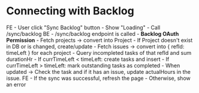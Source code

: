 # Connecting with Backlog

FE  - User click "Sync Backlog" button
    - Show "Loading"
    - Call /sync/backlog
BE  - /sync/backlog endpoint is called
    - **Backlog OAuth Permission**
    - Fetch projects -> convert into Project
    - If Project doesn't exist in DB or is changed, create/update
    - Fetch issues -> convert into { refId: timeLeft } for each project
    - Query incompleted tasks of that refId and sum durationHr
    - If currTimeLeft < timeLeft: create tasks and insert
    - If currTimeLeft > timeLeft: mark outstanding tasks as completed
    - When updated -> Check the task and if it has an issue, update actualHours in the issue.
FE  - If the sync was successful, refresh the page
    - Otherwise, show an error